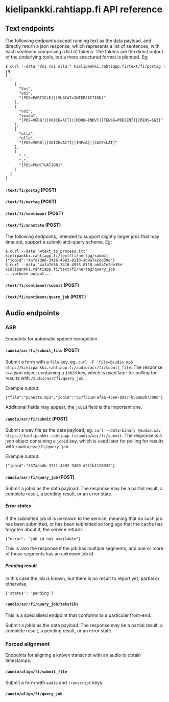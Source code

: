 # kielipankki.rahtiapp.fi API reference

## Text endpoints

The following endpoints accept running text as the data payload, and directly return a json response, which represents a list of sentences, with each sentence comprising a list of tokens. The tokens are the direct output of the underlying tools, but a more structured format is planned. Eg:

	$ curl --data "Voi voi olla." kielipankki.rahtiapp.fi/text/fi/postag | jq
	[
	  [
	    [
	      "Voi",
	      "voi",
	      "[POS=PARTICLE]|[SUBCAT=INTERJECTION]"
	    ],
	    [
	      "voi",
	      "voida",
	      "[POS=VERB]|[VOICE=ACT]|[MOOD=INDV]|[TENSE=PRESENT]|[PERS=SG3]"
	    ],
	    [
	      "olla",
	      "olla",
	      "[POS=VERB]|[VOICE=ACT]|[INF=A]|[CASE=LAT]"
	    ],
	    [
	      ".",
	      ".",
	      "[POS=PUNCTUATION]"
	    ]
	  ]
	]


#### `/text/fi/postag` (POST)

#### `/text/fi/nertag` (POST)

#### `/text/fi/sentiment` (POST)

#### `/text/fi/annotate` (POST)

The following endpoints, intended to support slightly larger jobs that may time out, support a submit-and-query scheme. Eg:

	$ curl --data '@text_to_process.txt' kielipankki.rahtiapp.fi/text/fi/nertag/submit
	{"jobid":"4afa7d86-3416-4993-8110-ab9a7e2de39e"}
	$ curl --data '4afa7d86-3416-4993-8110-ab9a7e2de39e' kielipankki.rahtiapp.fi/text/fi/nertag/query_job
	...verbose output...

#### `/text/fi/sentiment/submit` (POST)

#### `/text/fi/sentiment/query_job` (POST)

## Audio endpoints

### ASR

Endpoints for automatic speech recognition.

#### `/audio/asr/fi/submit_file` (POST)

Submit a form with a `file` key, eg. `curl -F 'file=@audio.mp3' http://kielipankki.rahtiapp.fi/audio/asr/fi/submit_file`. The response is a json object containing a `jobid` key, which is used later for polling for results with `/audio/asr/fi/query_job`.
  
Example output:
  
	{"file":"puhetta.mp3","jobid":"357f3518-afaa-45e9-bda7-b52a60b73000"}
  
Additional fields may appear, the `jobid` field is the important one.
  
#### `/audio/asr/fi/submit` (POST)

Submit a wav file as the data payload, eg. `curl --data-binary @audio.wav https://kielipankki.rahtiapp.fi/audio/asr/fi/submit`. The response is a json object containing a `jobid` key, which is used later for polling for results with `/audio/asr/fi/query_job`.
  
Example output:
  
	{"jobid":"337adadb-37ff-4492-9480-d2ffb1126932"}
  
#### `/audio/asr/fi/query_job` (POST)

Submit a jobid as the data payload. The response may be a partial result, a complete result, a pending result, or an error state.
  
##### Error states

If the submitted job id is unknown to the service, meaning that no such job has been submitted, or has been submitted so long ago that the cache has forgoten about it, the service returns

`{"error": "job id not available"}`

This is also the response if the job has multiple segments, and one or more of those segments has an unknown job id.

##### Pending result

In this case the job is known, but there is no result to report yet, partial or otherwise.

`{'status': 'pending'}`

#### `/audio/asr/fi/query_job/tekstiks`

This is a specialised endpoint that conforms to a particular front-end.

Submit a jobid as the data payload. The response may be a partial result, a complete result, a pending result, or an error state.

### Forced alignment

Endpoints for aligning a known transcript with an audio to obtain timestamps.

#### `/audio/align/fi/submit_file`

Submit a form with `audio` and `transcript` keys.

#### `/audio/align/fi/query_job`
